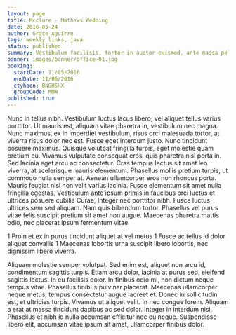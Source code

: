 ```yaml
---
layout: page
title: Mcclure - Mathews Wedding
date: 2016-05-24
author: Grace Aguirre
tags: weekly links, java
status: published
summary: Vestibulum facilisis, tortor in auctor euismod, ante massa pellentesque.
banner: images/banner/office-01.jpg
booking:
  startDate: 11/05/2016
  endDate: 11/06/2016
  ctyhocn: BNGHSHX
  groupCode: MMW
published: true
---
```

Nunc in tellus nibh. Vestibulum luctus lacus libero, vel aliquet tellus varius porttitor. Ut mauris est, aliquam vitae pharetra in, vestibulum nec magna. Nunc maximus, ex in imperdiet vestibulum, risus orci malesuada tortor, at viverra risus dolor nec est. Fusce eget interdum justo. Nunc tincidunt posuere maximus. Quisque volutpat fringilla turpis, eget molestie quam pretium eu. Vivamus vulputate consequat eros, quis pharetra nisl porta in.
Sed lacinia eget arcu ac consectetur. Cras tempus lectus sit amet leo viverra, at scelerisque mauris elementum. Phasellus mollis pretium turpis, ut commodo nulla semper at. Aenean ullamcorper eros non rhoncus porta. Mauris feugiat nisl non velit varius lacinia. Fusce elementum sit amet nulla fringilla egestas. Vestibulum ante ipsum primis in faucibus orci luctus et ultrices posuere cubilia Curae; Integer nec porttitor nibh. Fusce luctus ultrices sem sed aliquam. Nam quis bibendum tortor. Phasellus vel purus vitae felis suscipit pretium sit amet non augue. Maecenas pharetra mattis odio, nec placerat ipsum fermentum vitae.

1 Proin et ex in purus tincidunt aliquet at vel metus
1 Fusce ac tellus id dolor aliquet convallis
1 Maecenas lobortis urna suscipit libero lobortis, nec dignissim libero viverra.

Aliquam molestie semper volutpat. Sed enim est, aliquet non arcu id, condimentum sagittis turpis. Etiam arcu dolor, lacinia at purus sed, eleifend sagittis lectus. In eu facilisis dolor. In finibus odio mi, non dictum neque tempus vitae. Phasellus finibus pulvinar placerat. Maecenas ullamcorper neque metus, tempus consectetur augue laoreet et. Donec in sollicitudin est, et ultricies turpis. Vivamus ut aliquet velit. In nec congue lorem. Aliquam a erat at massa tincidunt dapibus ac sed dolor. Integer in interdum nisi. Phasellus et nibh id nulla accumsan efficitur nec eu neque. Suspendisse libero elit, accumsan vitae ipsum sit amet, ullamcorper finibus dolor.
